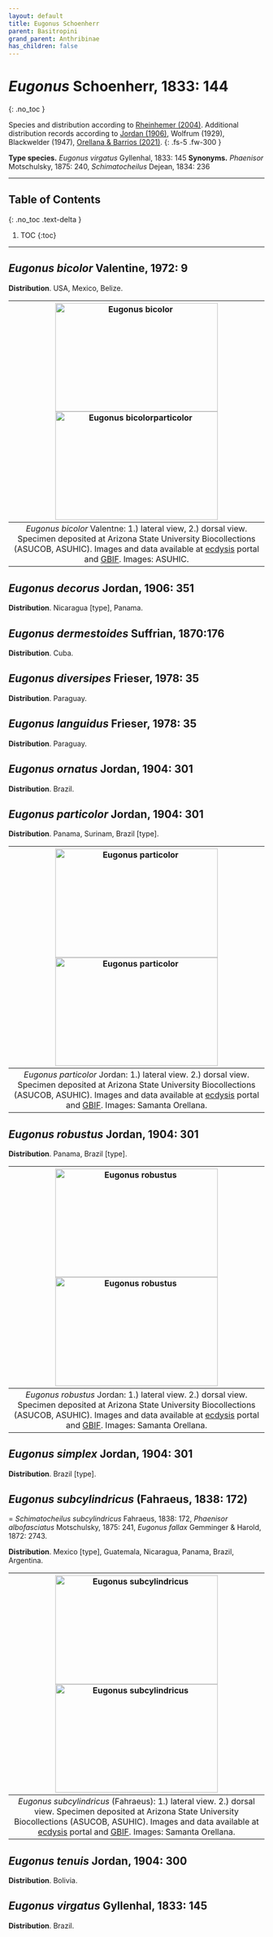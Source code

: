 ```yaml
---
layout: default
title: Eugonus Schoenherr
parent: Basitropini
grand_parent: Anthribinae
has_children: false
---
```



# _Eugonus_ Schoenherr, 1833: 144
{: .no_toc }

Species and distribution according to [Rheinhemer (2004)](https://www.zobodat.at/pdf/Mitt-Ent-Ver-Stuttgart_39_2004_0001-0244.pdf). Additional distribution records according to [Jordan (1906)](https://www.biodiversitylibrary.org/item/14611#page/363/mode/1up), Wolfrum (1929), Blackwelder (1947), [Orellana & Barrios (2021)](https://www.researchgate.net/publication/348416935_Catalogue_of_the_Anthribidae_Coleoptera_Curculionoidea_of_Panama_including_new_country_records_and_a_key_to_genera).
{: .fs-5 .fw-300 }

**Type species.** _Eugonus virgatus_ Gyllenhal, 1833: 145
**Synonyms.** _Phaenisor_ Motschulsky, 1875: 240, _Schimatocheilus_ Dejean, 1834: 236

---

## Table of Contents
{: .no_toc .text-delta }

1. TOC
{:toc}

---

## _Eugonus bicolor_ Valentine, 1972: 9

**Distribution**. USA, Mexico, Belize.

|[<img src="https://serv.biokic.asu.edu/imglib/storage/portals/scan/ASU/201301/ASUHIC0000521_Habitus_lat.jpg" alt="Eugonus bicolor"  width="320" height="213.4">](https://serv.biokic.asu.edu/ecdysis/collections/individual/index.php?occid=386914) [<img src="https://serv.biokic.asu.edu/imglib/storage/portals/scan/ASU/201301/ASUHIC0000521_Habitus_dor.jpg" alt="Eugonus bicolorparticolor" width="320" height="213.4">](https://serv.biokic.asu.edu/ecdysis/collections/individual/index.php?occid=386914)|
|:--:| 
|_Eugonus bicolor_ Valentne: 1.) lateral view, 2.) dorsal view. Specimen deposited at Arizona State University Biocollections (ASUCOB, ASUHIC). Images and data available at [ecdysis](https://serv.biokic.asu.edu/ecdysis/index.php) portal and [GBIF](gbif.org). Images: ASUHIC.|

## _Eugonus decorus_ Jordan, 1906: 351

**Distribution**. Nicaragua [type], Panama.

## _Eugonus dermestoides_ Suffrian, 1870:176

**Distribution**. Cuba.

## _Eugonus diversipes_ Frieser, 1978: 35

**Distribution**. Paraguay.

## _Eugonus languidus_ Frieser, 1978: 35

**Distribution**. Paraguay.

## _Eugonus ornatus_ Jordan, 1904: 301

**Distribution**. Brazil.

## _Eugonus particolor_ Jordan, 1904: 301

**Distribution**. Panama, Surinam, Brazil [type].

| [<img src="https://serv.biokic.asu.edu/imglib/ecdysis/ASU_ASUCOB/ASUCOB0015/ASUCOB0015364_lateral_edited_1637802470.jpg" alt="Eugonus particolor" width="320" height="213.4">](https://serv.biokic.asu.edu/ecdysis/collections/individual/index.php?occid=653004) [<img src="https://serv.biokic.asu.edu/imglib/ecdysis/ASU_ASUCOB/ASUCOB0015/ASUCOB0015364_dorsal_edited_1637803702.jpg" alt="Eugonus particolor" width="320" height="213.4">](https://serv.biokic.asu.edu/ecdysis/collections/individual/index.php?occid=653004) | 
|:--:| 
|_Eugonus particolor_ Jordan: 1.) lateral view. 2.) dorsal view. Specimen deposited at Arizona State University Biocollections (ASUCOB, ASUHIC). Images and data available at [ecdysis](https://serv.biokic.asu.edu/ecdysis/index.php) portal and [GBIF](gbif.org). Images: Samanta Orellana.|

## _Eugonus robustus_ Jordan, 1904: 301

**Distribution**. Panama, Brazil [type].

| [<img src="https://serv.biokic.asu.edu/imglib/ecdysis/ASU_ASUCOB/ASUCOB0014/ASUCOB0014307_lateral_edited_1613605757.jpg" alt="Eugonus robustus" width="320" height="213.4">](https://serv.biokic.asu.edu/ecdysis/collections/individual/index.php?occid=611379) [<img src="https://serv.biokic.asu.edu/imglib/ecdysis/ASU_ASUCOB/ASUCOB0014/ASUCOB0014307_dorsal_edited_1613605789.jpg" alt="Eugonus robustus" width="320" height="213.4">](https://serv.biokic.asu.edu/ecdysis/collections/individual/index.php?occid=611379) | 
|:--:| 
|_Eugonus robustus_ Jordan: 1.) lateral view. 2.) dorsal view. Specimen deposited at Arizona State University Biocollections (ASUCOB, ASUHIC). Images and data available at [ecdysis](https://serv.biokic.asu.edu/ecdysis/index.php) portal and [GBIF](gbif.org). Images: Samanta Orellana.|

## _Eugonus simplex_ Jordan, 1904: 301

**Distribution**. Brazil [type].

## _Eugonus subcylindricus_ (Fahraeus, 1838: 172)
= _Schimatocheilus subcylindricus_ Fahraeus, 1838: 172, _Phaenisor albofasciatus_ Motschulsky, 1875: 241, _Eugonus fallax_ Gemminger & Harold, 1872: 2743.
 
**Distribution**. Mexico [type], Guatemala, Nicaragua, Panama, Brazil, Argentina.

| [<img src="https://serv.biokic.asu.edu/imglib/ecdysis/ASU_ASUCOB/ASUCOB0014/ASUCOB0014561_lateral_edited_1651942119.jpg" alt="Eugonus subcylindricus" width="320" height="213.4">](https://serv.biokic.asu.edu/ecdysis/collections/individual/index.php?occid=728356) [<img src="https://serv.biokic.asu.edu/imglib/ecdysis/ASU_ASUCOB/ASUCOB0014/ASUCOB0014561_dorsal_edited_1652578241.jpg" alt="Eugonus subcylindricus" width="320" height="213.4">](https://serv.biokic.asu.edu/ecdysis/collections/individual/index.php?occid=728356) | 
|:--:| 
|_Eugonus subcylindricus_ (Fahraeus): 1.) lateral view. 2.) dorsal view. Specimen deposited at Arizona State University Biocollections (ASUCOB, ASUHIC). Images and data available at [ecdysis](https://serv.biokic.asu.edu/ecdysis/index.php) portal and [GBIF](gbif.org). Images: Samanta Orellana.|

## _Eugonus tenuis_ Jordan, 1904: 300

**Distribution**. Bolivia.

## _Eugonus virgatus_ Gyllenhal, 1833: 145

**Distribution**. Brazil.
